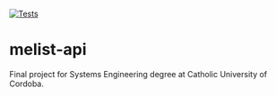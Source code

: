 [![Tests](https://github.com/lmurature/melist-api/actions/workflows/test.yml/badge.svg)](https://github.com/lmurature/melist-api/actions/workflows/test.yml)

# melist-api
Final project for Systems Engineering degree at Catholic University of Cordoba.
